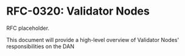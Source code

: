 # RFC-0320: Validator Nodes

RFC placeholder.

This document will provide a high-level overview of Validator Nodes' responsibilities on the DAN